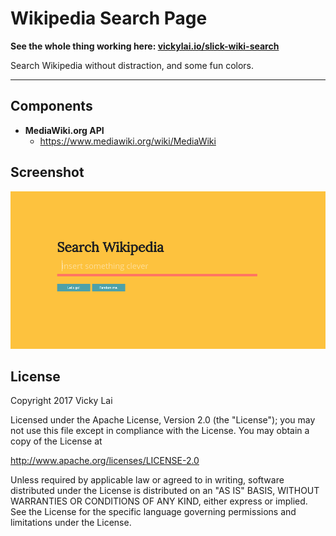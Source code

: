 # Wikipedia Search Page

**See the whole thing working here: [vickylai.io/slick-wiki-search](https://vickylai.io/slick-wiki-search/)**

Search Wikipedia without distraction, and some fun colors.

***

## Components  
* __MediaWiki.org API__
  * https://www.mediawiki.org/wiki/MediaWiki

## Screenshot

![Search me!](/img/screenshot.png)

## License

Copyright 2017 Vicky Lai

Licensed under the Apache License, Version 2.0 (the "License");
you may not use this file except in compliance with the License.
You may obtain a copy of the License at

http://www.apache.org/licenses/LICENSE-2.0

Unless required by applicable law or agreed to in writing, software
distributed under the License is distributed on an "AS IS" BASIS,
WITHOUT WARRANTIES OR CONDITIONS OF ANY KIND, either express or implied.
See the License for the specific language governing permissions and
limitations under the License.
